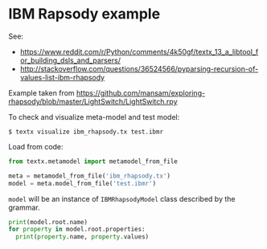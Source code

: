# IBM Rapsody example

See:
  - https://www.reddit.com/r/Python/comments/4k50gf/textx_13_a_libtool_for_building_dsls_and_parsers/
  - http://stackoverflow.com/questions/36524566/pyparsing-recursion-of-values-list-ibm-rhapsody

Example taken from https://github.com/mansam/exploring-rhapsody/blob/master/LightSwitch/LightSwitch.rpy


To check and visualize meta-model and test model:

    $ textx visualize ibm_rhapsody.tx test.ibmr

Load from code:

```python
from textx.metamodel import metamodel_from_file

meta = metamodel_from_file('ibm_rhapsody.tx')
model = meta.model_from_file('test.ibmr')
```


`model` will be an instance of `IBMRhapsodyModel` class described by the grammar.

```python
print(model.root.name)
for property in model.root.properties:
  print(property.name, property.values)
```

